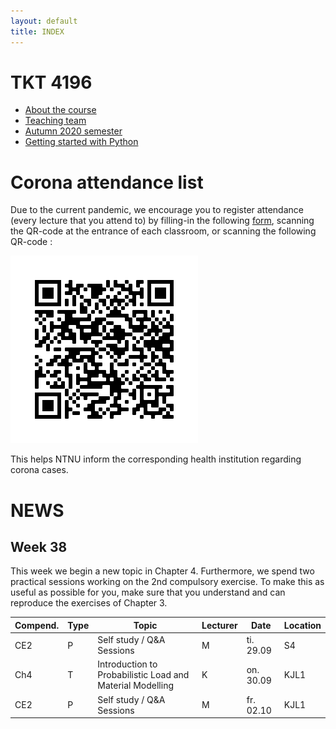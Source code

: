 ```yaml
---
layout: default
title: INDEX
---
```


# TKT 4196

- [About the course](about)
- [Teaching team](team)
- [Autumn 2020 semester](fall2020)
- [Getting started with Python](py_guide)


# Corona attendance list
Due to the current pandemic, we encourage you to register attendance (every lecture that you attend to) by filling-in the following [form](https://forms.gle/Pn1Ar67fCja78CsP9), scanning the QR-code at the entrance of each classroom, or scanning the following QR-code :

![alt text](https://github.com/Jorgemendozaesp/TKT4196-CourseMaterial/blob/master/QR%20Code%20-%20Corona%20form.png?raw=true)

This helps NTNU inform the corresponding health institution regarding corona cases. 

# NEWS
## Week 38

This week we begin a new topic in Chapter 4. Furthermore, we spend two practical sessions working on the 2nd compulsory exercise. To make this as useful as possible for you, make sure that you understand and can reproduce the exercises of Chapter 3. 

| Compend. | Type |     Topic                                                 |	Lecturer |	Date       | Location |
|----------|------|-----------------------------------------------------------|----------|-------------|----------|
| CE2      | P    |	Self study / Q&A Sessions                                 |	  M 	   | ti. 29.09	 |  S4      |
| Ch4      | T	  | Introduction to Probabilistic Load and Material Modelling |   K	     | on. 30.09   |	KJL1    |
| CE2      | P	  | Self study / Q&A Sessions                                 |   M      | fr. 02.10	 |  KJL1    |
